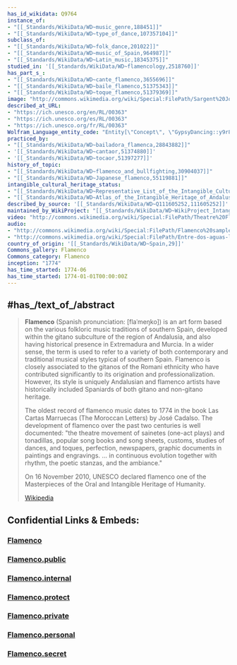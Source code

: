 ```yaml
---
has_id_wikidata: Q9764
instance_of:
- "[[_Standards/WikiData/WD~music_genre,188451]]"
- "[[_Standards/WikiData/WD~type_of_dance,107357104]]"
subclass_of:
- "[[_Standards/WikiData/WD~folk_dance,201022]]"
- "[[_Standards/WikiData/WD~music_of_Spain,964987]]"
- "[[_Standards/WikiData/WD~Latin_music,18345375]]"
studied_in: '[[_Standards/WikiData/WD~flamencology,2518760]]'
has_part_s_:
- "[[_Standards/WikiData/WD~cante_flamenco,3655696]]"
- "[[_Standards/WikiData/WD~baile_flamenco,51375343]]"
- "[[_Standards/WikiData/WD~toque_flamenco,51379369]]"
image: "http://commons.wikimedia.org/wiki/Special:FilePath/Sargent%20John%20Singer%20Spanish%20Dancer.jpg"
described_at_URL:
- "https://ich.unesco.org/en/RL/00363"
- "https://ich.unesco.org/es/RL/00363"
- "https://ich.unesco.org/fr/RL/00363"
Wolfram_Language_entity_code: "Entity[\"Concept\", \"GypsyDancing::y9r8c\"]"
practiced_by:
- "[[_Standards/WikiData/WD~bailadora_flamenca,28843882]]"
- '[[_Standards/WikiData/WD~cantaor,51374880]]'
- '[[_Standards/WikiData/WD~tocaor,51397277]]'
history_of_topic:
- "[[_Standards/WikiData/WD~flamenco_and_bullfighting,30904037]]"
- "[[_Standards/WikiData/WD~Japanese_flamenco,55119881]]"
intangible_cultural_heritage_status:
- "[[_Standards/WikiData/WD~Representative_List_of_the_Intangible_Cultural_Heritage_of_Humanity,110319947]]"
- "[[_Standards/WikiData/WD~Atlas_of_the_Intangible_Heritage_of_Andalusia,117193683]]"
described_by_source: '[[_Standards/WikiData/WD~Q111605252,111605252]]'
maintained_by_WikiProject: "[[_Standards/WikiData/WD~WikiProject_Intangible_Cultural_Heritage,112898263]]"
video: "http://commons.wikimedia.org/wiki/Special:FilePath/Theatre%20Flamenco%20Work%20Sample.webm"
audio:
- "http://commons.wikimedia.org/wiki/Special:FilePath/Flamenco%20sample%20by%20FRANCISCOKEEP.ogg"
- "http://commons.wikimedia.org/wiki/Special:FilePath/Entre-dos-aguas-laucke-version-sample.flac"
country_of_origin: '[[_Standards/WikiData/WD~Spain,29]]'
Commons_gallery: Flamenco
Commons_category: Flamenco
inception: "1774"
has_time_started: 1774-06 
has_time_started: 1774-01-01T00:00:00Z 
---
```


## #has_/text_of_/abstract 

> **Flamenco** (Spanish pronunciation: [flaˈmeŋko]) is an art form based on the various folkloric music traditions of southern Spain, developed within the gitano subculture of the region of Andalusia, and also having historical presence in Extremadura and Murcia. In a wider sense, the term is used to refer to a variety of both contemporary and traditional musical styles typical of southern Spain. Flamenco is closely associated  to the gitanos of the Romani ethnicity who have contributed significantly to its origination and professionalization. However, its style is uniquely Andalusian and flamenco artists have historically included Spaniards of both gitano and non-gitano heritage.
>
> The oldest record of flamenco music dates to 1774 in the book Las Cartas Marruecas (The Moroccan Letters) by José Cadalso. The development of flamenco over the past two centuries is well documented: "the theatre movement of sainetes (one-act plays) and tonadillas, popular song books and song sheets, customs, studies of dances, and toques, perfection, newspapers, graphic documents in paintings and engravings. ... in continuous evolution together with rhythm, the poetic stanzas, and the ambiance."
>
> On 16 November 2010, UNESCO declared flamenco one of the Masterpieces of the Oral and Intangible Heritage of Humanity.
>
> [Wikipedia](https://en.wikipedia.org/wiki/Flamenco) 





## Confidential Links & Embeds: 

### [Flamenco](/_Standards/bio/Society/Communication/Performing_Arts/Dance/Flamenco.md) 

### [Flamenco.public](/_public/bio/Society/Communication/Performing_Arts/Dance/Flamenco.public.md) 

### [Flamenco.internal](/_internal/bio/Society/Communication/Performing_Arts/Dance/Flamenco.internal.md) 

### [Flamenco.protect](/_protect/bio/Society/Communication/Performing_Arts/Dance/Flamenco.protect.md) 

### [Flamenco.private](/_private/bio/Society/Communication/Performing_Arts/Dance/Flamenco.private.md) 

### [Flamenco.personal](/_personal/bio/Society/Communication/Performing_Arts/Dance/Flamenco.personal.md) 

### [Flamenco.secret](/_secret/bio/Society/Communication/Performing_Arts/Dance/Flamenco.secret.md)

